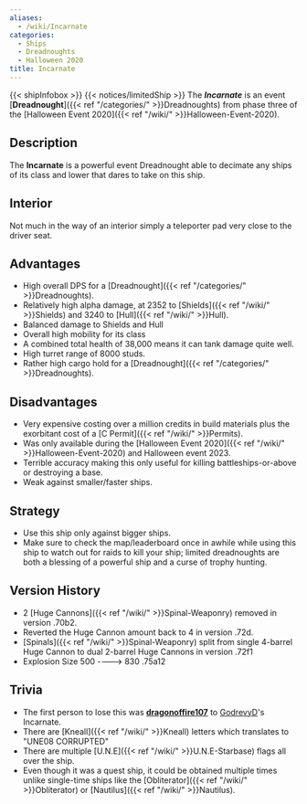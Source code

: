 ```yaml
---
aliases:
  - /wiki/Incarnate
categories:
  - Ships
  - Dreadnoughts
  - Halloween 2020
title: Incarnate
---
```


{{< shipInfobox >}} {{< notices/limitedShip >}} The **_Incarnate_** is an event [**Dreadnought**]({{< ref "/categories/" >}}Dreadnoughts) from phase three of the [Halloween Event 2020]({{< ref "/wiki/" >}}Halloween-Event-2020).

## Description

The **Incarnate** is a powerful event Dreadnought able to decimate any ships of its class and lower that dares to take on this ship.

## Interior

Not much in the way of an interior simply a teleporter pad very close to the driver seat.

## Advantages

- High overall DPS for a [Dreadnought]({{< ref "/categories/" >}}Dreadnoughts).
- Relatively high alpha damage, at 2352 to [Shields]({{< ref "/wiki/" >}}Shields) and 3240 to [Hull]({{< ref "/wiki/" >}}Hull).
- Balanced damage to Shields and Hull
- Overall high mobility for its class
- A combined total health of 38,000 means it can tank damage quite well.
- High turret range of 8000 studs.
- Rather high cargo hold for a [Dreadnought]({{< ref "/categories/" >}}Dreadnoughts).

## Disadvantages

- Very expensive costing over a million credits in build materials plus the exorbitant cost of a [C Permit]({{< ref "/wiki/" >}}Permits).
- Was only available during the [Halloween Event 2020]({{< ref "/wiki/" >}}Halloween-Event-2020) and Halloween event 2023.
- Terrible accuracy making this only useful for killing battleships-or-above or destroying a base.
- Weak against smaller/faster ships.

## Strategy

- Use this ship only against bigger ships.
- Make sure to check the map/leaderboard once in awhile while using this ship to watch out for raids to kill your ship; limited dreadnoughts are both a blessing of a powerful ship and a curse of trophy hunting.

## Version History

- 2 [Huge Cannons]({{< ref "/wiki/" >}}Spinal-Weaponry) removed in version .70b2.
- Reverted the Huge Cannon amount back to 4 in version .72d.
- [Spinals]({{< ref "/wiki/" >}}Spinal-Weaponry) split from single 4-barrel Huge Cannon to dual 2-barrel Huge Cannons in version .72f1
- Explosion Size 500 ----> 830 .75a12

## Trivia

- The first person to lose this was [**dragonoffire107**](https://www.roblox.com/users/415548608/profile) to [GodrevyD](https://www.roblox.com/users/117623636/profile)'s Incarnate.
- There are [Kneall]({{< ref "/wiki/" >}}Kneall) letters which translates to "UNE08 CORRUPTED"
- There are multiple [U.N.E]({{< ref "/wiki/" >}}U.N.E-Starbase) flags all over the ship.
- Even though it was a quest ship, it could be obtained multiple times unlike single-time ships like the [Obliterator]({{< ref "/wiki/" >}}Obliterator) or [Nautilus]({{< ref "/wiki/" >}}Nautilus).
